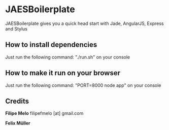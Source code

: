 # JAESBoilerplate

JAESBoilerplate gives you a quick head start with Jade, AngularJS, Express and Stylus

## How to install dependencies

Just run the following command: "./run.sh" on your console

## How to make it run on your browser

Just run the following command: "PORT=8000 node app" on your console

## Credits
**Filipe Melo** 
filipefmelo [at] gmail.com

**Felix Müller**
